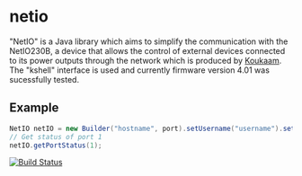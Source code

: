 netio
=====

"NetIO" is a Java library which aims to simplify the communication with the NetIO230B, a device that allows the control of external devices connected to its power outputs through the network which is produced by [Koukaam](http://www.koukaam.se/kkm/index.php).
The "kshell" interface is used and currently firmware version 4.01 was sucessfully tested.

Example
-------

```java
NetIO netIO = new Builder("hostname", port).setUsername("username").setPassword("password").build();
// Get status of port 1
netIO.getPortStatus(1);
```

[![Build Status](https://travis-ci.org/crea-doo/netio.svg?branch=master)](https://travis-ci.org/crea-doo/netio)